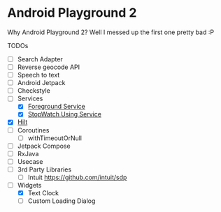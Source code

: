 # Android Playground 2
Why Android Playground 2? Well I messed up the first one pretty bad :P

TODOs
- [ ] Search Adapter
- [ ] Reverse geocode API
- [ ] Speech to text
- [ ] Android Jetpack
- [ ] Checkstyle
- [ ] Services
  - [x] [Foreground Service](app/src/main/java/com/sanket/androidplayground2/appcomponents/services/services/ForegroundService.kt)
  - [x] [StopWatch Using Service](app/src/main/java/com/sanket/androidplayground2/appcomponents/services/services/TimerService.kt)
- [x] [Hilt](https://github.com/vetkolisanket/Android-Playground-2/tree/master/app/src/main/java/com/sanket/androidplayground2/hilt)
- [ ] Coroutines
  - [ ] withTimeoutOrNull
- [ ] Jetpack Compose
- [ ] RxJava
- [ ] Usecase
- [ ] 3rd Party Libraries
  - [ ] Intuit https://github.com/intuit/sdp
- [ ] Widgets
  - [x] Text Clock
  - [ ] Custom Loading Dialog
